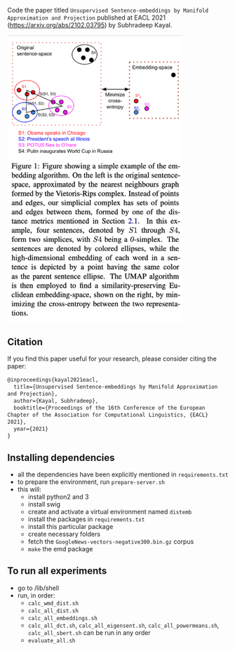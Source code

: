Code the paper titled `Unsupervised Sentence-embeddings by Manifold Approximation and Projection` published at EACL 2021 (https://arxiv.org/abs/2102.03795) by Subhradeep Kayal.

<img src="distance-embed.png" width="400"/>

## Citation
If you find this paper useful for your research, please consider citing the paper:

```
@inproceedings{kayal2021eacl,
  title={Unsupervised Sentence-embeddings by Manifold Approximation and Projection},
  author={Kayal, Subhradeep},
  booktitle={Proceedings of the 16th Conference of the European Chapter of the Association for Computational Linguistics, {EACL} 2021},
  year={2021}
}
```

## Installing dependencies
- all the dependencies have been explicitly mentioned in `requirements.txt`
- to prepare the environment, run `prepare-server.sh`
- this will:
	- install python2 and 3
	- install swig
	- create and activate a virtual environment named `distemb`
	- install the packages in `requirements.txt`
	- install this particular package
	- create necessary folders
	- fetch the `GoogleNews-vectors-negative300.bin.gz` corpus
	- `make` the emd package

## To run all experiments
- go to /lib/shell
- run, in order:
    - `calc_wmd_dist.sh`
    - `calc_all_dist.sh`
    - `calc_all_embeddings.sh`
    - `calc_all_dct.sh`, `calc_all_eigensent.sh`, `calc_all_powermeans.sh`, `calc_all_sbert.sh` can be run in any order
    - `evaluate_all.sh`
